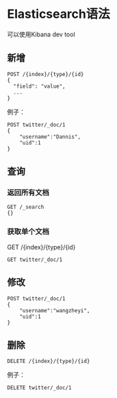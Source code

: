# Elasticsearch语法


可以使用Kibana dev tool

## 新增

	POST /{index}/{type}/{id}
	{
	  "field": "value",
	  ...
	}


例子：

	POST twitter/_doc/1
	{
	    "username":"Dannis",
	    "uid":1
	}

## 查询

### 返回所有文档

	GET /_search
	{}


### 获取单个文档

GET /{index}/{type}/{id}

	GET twitter/_doc/1



## 修改


	POST twitter/_doc/1
	{
	    "username":"wangzheyi",
	    "uid":1
	}

## 删除

	DELETE /{index}/{type}/{id}

例子：

	DELETE twitter/_doc/1